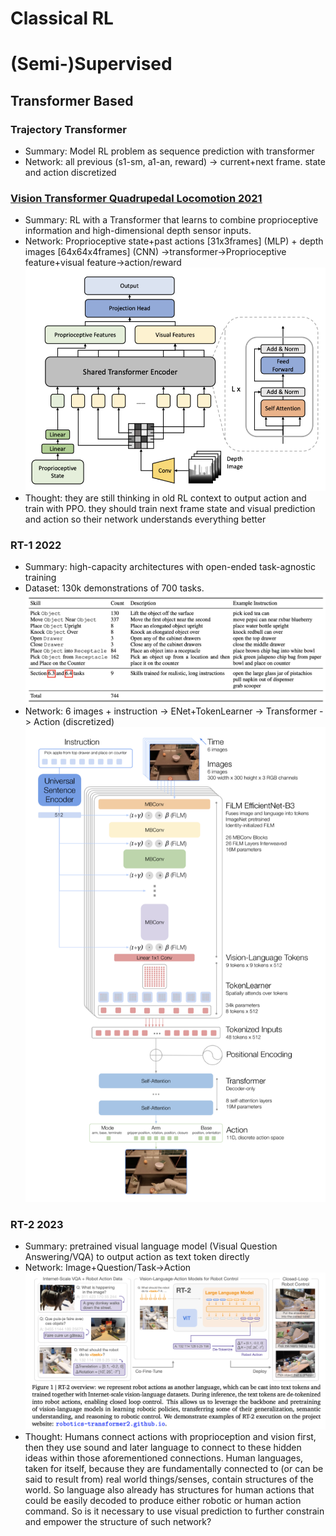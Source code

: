 # Classical RL

# (Semi-)Supervised
## Transformer Based
### Trajectory Transformer
- Summary: Model RL problem as sequence prediction with transformer
- Network: all previous (s1-sm, a1-an, reward) -> current+next frame. state and action discretized

### [Vision Transformer Quadrupedal Locomotion 2021](https://arxiv.org/pdf/2107.03996.pdf)
- Summary: RL with a Transformer that learns to combine proprioceptive information and high-dimensional depth sensor inputs.
- Network: Proprioceptive state+past actions [31x3frames] (MLP) + depth images [64x64x4frames] (CNN) ->transformer->Proprioceptive feature+visual feature->action/reward
![](/images/vision-t-locomotion.png)
- Thought: they are still thinking in old RL context to output action and train with PPO. they should train next frame state and visual prediction and action so their network understands everything better

### RT-1 2022
- Summary: high-capacity architectures with open-ended task-agnostic training
- Dataset: 130k demonstrations of 700 tasks. ![](/images/rt-1-data.png)
- Network: 6 images + instruction -> ENet+TokenLearner -> Transformer -> Action (discretized)
![](/images/rt-1.png)
### RT-2 2023
- Summary: pretrained visual language model (Visual Question Answering/VQA) to output action as text token directly
- Network: Image+Question/Task->Action ![](/images/rt-2.png)
- Thought: Humans connect actions with proprioception and vision first, then they use sound and later language to connect to these hidden ideas within those aforementioned connections. Human languages, taken for itself, because they are fundamentally connected to (or can be said to result from) real world things/senses, contain structures of the world. So language also already has structures for human actions that could be easily decoded to produce either robotic or human action command. So is it necessary to use visual prediction to further constrain and empower the structure of such network? 

